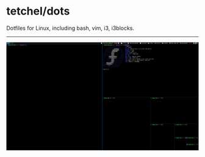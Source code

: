 # tetchel/dots

Dotfiles for Linux, including bash, vim, i3, i3blocks.

---
![screener](./screener.png)
